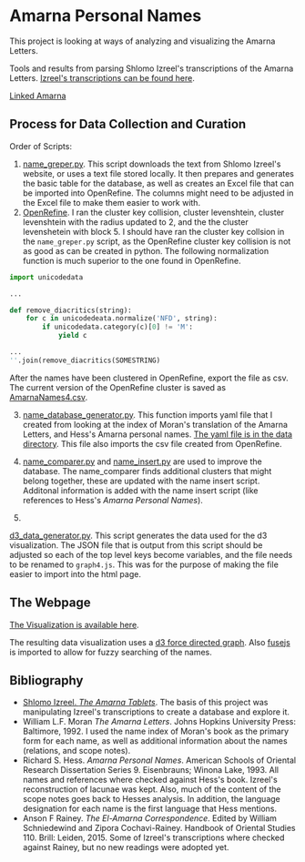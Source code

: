 # Amarna Personal Names

This project is looking at ways of analyzing and visualizing the Amarna
Letters.

 
Tools and results from parsing Shlomo Izreel's transcriptions of the Amarna
Letters. [Izreel's transcriptions can be found
here](https://www.tau.ac.il/humanities/semitic/amarna.html). 


[Linked Amarna](site/index.html)


## Process for Data Collection and Curation

Order of Scripts:
1. [name_greper.py](https://github.com/e2dubba/linked-amarna/blob/master/scripts/name_greper.py). This script downloads the text
   from Shlomo Izreel's website, or uses a text file stored locally. It then
prepares and generates the basic table for the database, as well as creates an
Excel file that can be imported into OpenRefine. The columns might need to be
adjusted in the Excel file to make them easier to work with.
2. [OpenRefine](https://openrefine.org/). I ran the cluster key collision,
   cluster levenshtein, cluster levenshtein with the radius updated to 2, and
the the cluster levenshetein with block 5.  I should have ran the cluster key
collsion in the `name_greper.py` script, as the OpenRefine cluster key
collision is not as good as can be created in python. The following
normalization function is much superior to the one found in OpenRefine. 

```python
import unicodedata 

...

def remove_diacritics(string):
    for c in unicodedeata.normalize('NFD', string):
        if unicodedata.category(c)[0] != 'M':
            yield c 

...
''.join(remove_diacritics(SOMESTRING)
```

After the names have been clustered in OpenRefine, export the file as csv. The
current version of the OpenRefine cluster is saved as
[AmarnaNames4.csv](https://github.com/e2dubba/linked-amarna/blob/master/data/AmarnaNames4.csv).

3.
   [name_database_generator.py](https://github.com/e2dubba/linked-amarna/blob/master/scripts/name_database_generator.py).
This function imports yaml file that I created from looking at the index of
Moran's translation of the Amarna Letters, and Hess's Amarna personal names.
[The yaml file is in the data directory](https://github.com/e2dubba/linked-amarna/blob/master/data/WPACV.yml). This file also
imports the csv file created from OpenRefine.

4. [name_comparer.py](https://github.com/e2dubba/linked-amarna/blob/master/scripts/name_comparer.py) and
   [name_insert.py](https://github.com/e2dubba/linked-amarna/blob/master/scripts/name_insert.py) are used to improve the
database. The name_comparer finds additional clusters that might belong
together, these are updated with the name insert script. Additonal information
is added with the name insert script (like references to Hess's _Amarna
Personal Names_). 

5.
[d3_data_generator.py](https://github.com/e2dubba/linked-amarna/blob/master/scripts/d3_data_generator.py). This script generates
   the data used for the d3 visualization. The JSON file that is output from
this script should be adjusted so each of the top level keys become variables,
and the file needs to be renamed to `graph4.js`. This was for the purpose of
making the file easier to import into the html page.


## The Webpage 

[The Visualization is available here](site/index.html).

The resulting data visualization uses a [d3 force directed
graph](https://github.com/d3/d3-force). Also [fusejs](https://fusejs.io/) is
imported to allow for fuzzy searching of the names. 


## Bibliography 


- [Shlomo Izreel. _The Amarna
  Tablets_](https://www.tau.ac.il/humanities/semitic/amarna.html). The basis
of this project was manipulating Izreel's transcriptions to create a database
and explore it. 
- William L.F. Moran _The Amarna Letters_. Johns Hopkins University Press:
  Baltimore, 1992. I used the name index of Moran's book as the primary form
for each name, as well as additional information about the names (relations,
and scope notes). 
- Richard S. Hess. _Amarna Personal Names_. American Schools of Oriental
  Research Dissertation Series 9. Eisenbrauns; Winona Lake, 1993. All names
and references where checked against Hess's book. Izreel's reconstruction of
lacunae was kept. Also, much of the content of the scope notes goes back to
Hesses analysis. In addition, the language designation for each name is the
first language that Hess mentions. 
- Anson F Rainey. _The El-Amarna Correspondence_. Edited by William
  Schniedewind and Zipora Cochavi-Rainey. Handbook of Oriental Studies
  110. Brill: Leiden, 2015. Some of Izreel's transcriptions where checked
       against Rainey, but no new readings were adopted yet. 
